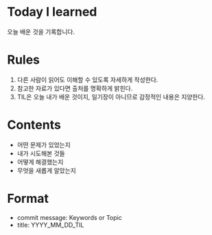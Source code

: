 # Today I learned
오늘 배운 것을 기록합니다. 

# Rules
1. 다른 사람이 읽어도 이해할 수 있도록 자세하게 작성한다. 
2. 참고한 자료가 있다면 출처를 명확하게 밝힌다.
3. TIL은 오늘 내가 배운 것이지, 일기장이 아니므로 감정적인 내용은 지양한다.

# Contents
- 어떤 문제가 있었는지
- 내가 시도해본 것들
- 어떻게 해결했는지
- 무엇을 새롭게 알았는지

# Format
- commit message: Keywords or Topic
- title: YYYY_MM_DD_TIL